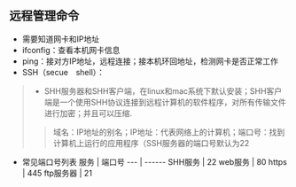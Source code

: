 ## 远程管理命令
+ 需要知道网卡和IP地址
+ ifconfig：查看本机网卡信息
+ ping：接对方IP地址，远程连接；接本机环回地址，检测网卡是否正常工作
+ SSH（secue　shell）：
> * SHH服务器和SHH客户端，在linux和mac系统下默认安装；SHH客户端是一个使用SHH协议连接到远程计算机的软件程序，对所有传输文件进行加密；并且可以压缩.
> >域名：IP地址的别名；IP地址：代表网络上的计算机；端口号：找到计算机上运行的应用程序（SSH服务器的端口号默认为22
+ 常见端口号列表
服务 | 端口号
--- | ------
SHH服务 | 22
web服务 | 80
https | 445
ftp服务器 | 21

